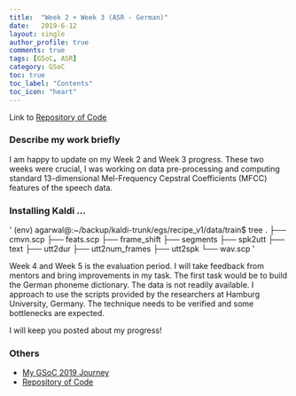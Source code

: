 ```yaml
---
title:  "Week 2 + Week 3 (ASR - German)"
date:   2019-6-12
layout: single
author_profile: true
comments: true
tags: [GSoC, ASR]
category: GSoC
toc: true
toc_label: "Contents"
toc_icon: "heart"
---
```


Link to [Repository of Code](https://github.com/AASHISHAG/asr-german)

### Describe my work briefly

I am happy to update on my Week 2 and Week 3 progress. These two weeks were crucial, I was working on data pre-processing and computing standard 13-dimensional Mel-Frequency Cepstral Coefficients (MFCC) features of the speech data.

### Installing Kaldi ...

'
(env) agarwal@:~/backup/kaldi-trunk/egs/recipe_v1/data/train$ tree
.
├── cmvn.scp
├── feats.scp
├── frame_shift
├── segments
├── spk2utt
├── text
├── utt2dur
├── utt2num_frames
├── utt2spk
└── wav.scp
'





Week 4 and Week 5 is the evaluation period. I will take feedback from mentors and bring improvements in my task. The first task would be to build the German phoneme dictionary. The data is not readily available. I approach to use the scripts provided by the researchers at Hamburg University, Germany. The technique needs to be verified and some bottlenecks are expected.

I will keep you posted about my progress!

### Others

- [My GSoC 2019 Journey](https://aashishag.github.io/categories/#gsoc)
- [Repository of Code](https://github.com/AASHISHAG/asr-german)
